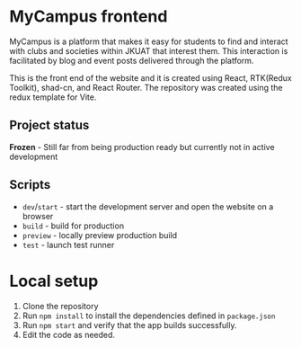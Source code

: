 # MyCampus frontend
MyCampus is a platform that makes it easy for students to find and interact with clubs and societies within JKUAT that interest them. This interaction is facilitated by blog and event posts delivered through the platform.

This is the front end of the website and it is created using React, RTK(Redux Toolkit), shad-cn, and React Router. The repository was created using the redux template for Vite.

## Project status
**Frozen** - Still far from being production ready but currently not in active development

## Scripts

- `dev`/`start` - start the development server and open the website on a browser
- `build` - build for production
- `preview` - locally preview production build
- `test` - launch test runner

# Local setup
1. Clone the repository
2. Run `npm install` to install the dependencies defined in `package.json`
3. Run `npm start` and verify that the app builds successfully.
4. Edit the code as needed.
